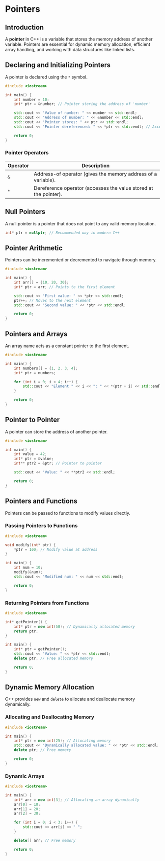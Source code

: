 # Pointers

## Introduction  
A **pointer** in C++ is a variable that stores the memory address of another variable. Pointers are essential for dynamic memory allocation, efficient array handling, and working with data structures like linked lists.

## Declaring and Initializing Pointers  
A pointer is declared using the `*` symbol.

```cpp
#include <iostream>

int main() {
    int number = 10;
    int* ptr = &number; // Pointer storing the address of 'number'

    std::cout << "Value of number: " << number << std::endl;
    std::cout << "Address of number: " << &number << std::endl;
    std::cout << "Pointer stores: " << ptr << std::endl;
    std::cout << "Pointer dereferenced: " << *ptr << std::endl; // Accessing the value

    return 0;
}
```

### Pointer Operators
| Operator | Description |
|----------|------------|
| `&` | Address-of operator (gives the memory address of a variable). |
| `*` | Dereference operator (accesses the value stored at the pointer). |

## Null Pointers
A null pointer is a pointer that does not point to any valid memory location.

```cpp
int* ptr = nullptr; // Recommended way in modern C++
```

## Pointer Arithmetic
Pointers can be incremented or decremented to navigate through memory.

```cpp
#include <iostream>

int main() {
    int arr[] = {10, 20, 30};
    int* ptr = arr; // Points to the first element

    std::cout << "First value: " << *ptr << std::endl;
    ptr++; // Moves to the next element
    std::cout << "Second value: " << *ptr << std::endl;

    return 0;
}
```

## Pointers and Arrays
An array name acts as a constant pointer to the first element.

```cpp
#include <iostream>

int main() {
    int numbers[] = {1, 2, 3, 4};
    int* ptr = numbers;

    for (int i = 0; i < 4; i++) {
        std::cout << "Element " << i << ": " << *(ptr + i) << std::endl;
    }

    return 0;
}
```

## Pointer to Pointer
A pointer can store the address of another pointer.

```cpp
#include <iostream>

int main() {
    int value = 42;
    int* ptr = &value;
    int** ptr2 = &ptr; // Pointer to pointer

    std::cout << "Value: " << **ptr2 << std::endl;

    return 0;
}
```

## Pointers and Functions
Pointers can be passed to functions to modify values directly.

### Passing Pointers to Functions
```cpp
#include <iostream>

void modify(int* ptr) {
    *ptr = 100; // Modify value at address
}

int main() {
    int num = 10;
    modify(&num);
    std::cout << "Modified num: " << num << std::endl;

    return 0;
}
```

### Returning Pointers from Functions
```cpp
#include <iostream>

int* getPointer() {
    int* ptr = new int(50); // Dynamically allocated memory
    return ptr;
}

int main() {
    int* ptr = getPointer();
    std::cout << "Value: " << *ptr << std::endl;
    delete ptr; // Free allocated memory

    return 0;
}
```

## Dynamic Memory Allocation
C++ provides `new` and `delete` to allocate and deallocate memory dynamically.

### Allocating and Deallocating Memory
```cpp
#include <iostream>

int main() {
    int* ptr = new int(25); // Allocating memory
    std::cout << "Dynamically allocated value: " << *ptr << std::endl;
    delete ptr; // Free memory

    return 0;
}
```

### Dynamic Arrays
```cpp
#include <iostream>

int main() {
    int* arr = new int[3]; // Allocating an array dynamically
    arr[0] = 10;
    arr[1] = 20;
    arr[2] = 30;

    for (int i = 0; i < 3; i++) {
        std::cout << arr[i] << " ";
    }

    delete[] arr; // Free memory

    return 0;
}
```
